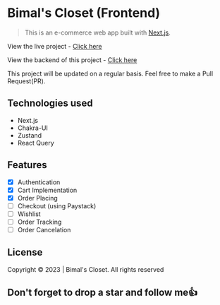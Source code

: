 # Bimal's Closet (Frontend)

> This is an e-commerce web app built with [Next.js](https://nextjs.org/docs/).

View the live project - [Click here](https://bimals-closet.vercel.app)

View the backend of this project - [Click here](https://github.com/Sproff/bimals-closet-API)

This project will be updated on a regular basis. Feel free to make a Pull Request(PR).

## Technologies used

- Next.js
- Chakra-UI
- Zustand
- React Query

## Features

- [x] Authentication
- [x] Cart Implementation
- [x] Order Placing
- [ ] Checkout (using Paystack)
- [ ] Wishlist
- [ ] Order Tracking
- [ ] Order Cancelation

## License

Copyright © 2023 | Bimal's Closet. All rights reserved

## Don't forget to drop a star and follow me:+1:
